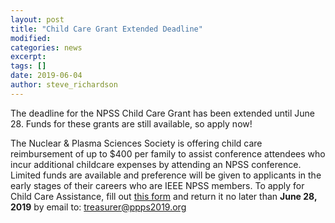 ```yaml
---
layout: post
title: "Child Care Grant Extended Deadline"
modified:
categories: news
excerpt:
tags: []
date: 2019-06-04
author: steve_richardson
---
```


The deadline for the NPSS Child Care Grant has been extended until June 28. Funds for these grants are still available, so apply now!

The Nuclear & Plasma Sciences Society is offering child care reimbursement of up to $400 per family to assist conference attendees who incur additional childcare expenses by attending an NPSS conference. Limited funds are available and preference will be given to applicants in the early stages of their careers who are IEEE NPSS members. To apply for Child Care Assistance, fill out [this form](/assets/PPPS2019_CCA_Application.docx) and return it no later than **June 28, 2019** by email to: [treasurer@ppps2019.org](mailto:treasurer@ppps2019.org)

